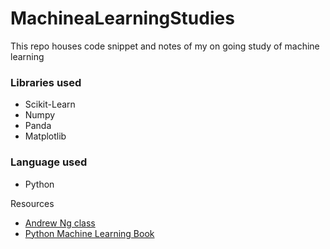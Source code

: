 # MachineaLearningStudies
This repo houses code snippet and notes of my on going study of machine learning

### Libraries used
- Scikit-Learn
- Numpy
- Panda
- Matplotlib

### Language used
- Python

Resources
- [Andrew Ng class](https://www.coursera.org/learn/machine-learning)
- [Python Machine Learning Book](https://www.amazon.com/gp/product/1783555130/ref=pd_lpo_sbs_dp_ss_1?pf_rd_p=1944687722&pf_rd_s=lpo-top-stripe-1&pf_rd_t=201&pf_rd_i=1118961749&pf_rd_m=ATVPDKIKX0DER&pf_rd_r=W7KH9VKKN1RHQBG9XZM7)
